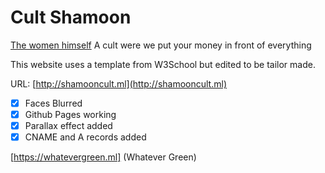 # Cult Shamoon
[The women himself](boy.png)
A cult were we put your money in front of everything

This website uses a template from W3School but edited to be tailor made. 

URL: [http://shamooncult.ml](http://shamooncult.ml)

- [x] Faces Blurred
- [x] Github Pages working 
- [x] Parallax effect added
- [x] CNAME and A records added

[https://whatevergreen.ml] (Whatever Green)
